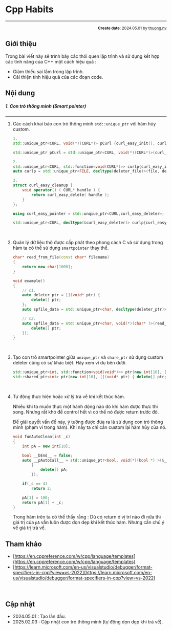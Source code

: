 #  Cpp Habits
---
<p style="text-align: right; font-size:12px;">
<b>Create date</b>: 2024.05.01 by <a href="#">thuong.nv</a>
</p>

## Giới thiệu

Trong bài viết này sẽ trình bày các thói quen lập trình và sử dụng kết hợp các tính năng của C++ một cách hiệu quả :

- Giảm thiểu sai lầm trong lập trình.
- Cải thiện tính hiệu quả của các đoạn code.

## Nội dung

##### 1. Con trỏ thông minh (Smart pointer)
---

1. Các cách khai báo con trỏ thông minh `std::unique_ptr` với hàm hủy custom.

	```cpp
	1.
	std::unique_ptr<CURL, void(*)(CURL*)> pCurl {curl_easy_init(), curl_easy_cleanup};

	std::unique_ptr pCurl = std::unique_ptr<CURL, void(*)(CURL*)>(curl_easy_init(), curl_easy_cleanup);

	2.
	std::unique_ptr<CURL, std::function<void(CURL*)>> curlp{curl_easy_init(), [](CURL* handle){curl_easy_cleanup(handle);}};
	auto curlp = std::unique_ptr<FILE, decltype(deleter_file)>(file, deleter_file);

	3.
	struct curl_easy_cleanup {
		void operator() ( CURL* handle ) {
			return curl_easy_delete( handle );
		}
	};

	using curl_easy_pointer = std::unqiue_ptr<CURL,curl_easy_deleter>;

	std::unique_ptr<CURL, decltype(&curl_easy_deleter)> curlp{curl_easy_init(), &curl_easy_deleter};
	```
</br>

2. Quản lý dữ liệu thô được cấp phát theo phong cách C và sử dụng trong hàm ta có thể sử dụng `smartpointer` thay thế.

	```cpp
	char* read_from_file(const char* filename)
	{
		return new char[1000];
	}

	void example()
	{
		// C1.
		auto deleter_ptr = [](void* ptr) {
			delete[] ptr;
		};
		auto spfile_data = std::unique_ptr<char, decltype(deleter_ptr)>(read_from_file("test.data"), deleter_ptr);

		// C2. 
		auto spfile_data = std::unique_ptr<char, void(*)(char* )>(read_from_file("test.data"), [](void* ptr) {
			delete[] ptr;
		});
	}
	```
</br>

3. Tạo con trỏ smartpointer giữa `unique_ptr` và `share_ptr` sử dụng custom deleter cũng có sự khác biệt. Hãy xem ví dụ bên dưới.

	```cpp
	std::unique_ptr<int, std::function<void(void*)>> ptr(new int[10], [](void* ptr) { delete[] ptr; });
	std::shared_ptr<int> ptr(new int[10], [](void* ptr) { delete[] ptr; });
	```

</br>

4. Tự động thực hiện hoặc xử lý trả về khi kết thúc hàm.

	Nhiều khi ta muốn thực một hành động nào đó khi hàm được thực thi xong. Nhưng rất khó để control hết vì có thể nó được return trước đó.

	Để giải quyết vấn đề này, ý tưởng được đưa ra là sử dụng con trỏ thông minh (phạm vi trong hàm). Khi này ta chỉ cần custom lại hàm hủy của nó.

	```cpp
	void funAutoClean(int _c)
	{
		int pA = new int[10];

		bool __bEnd__ = false;
		auto __pAutoCall__ = std::unique_ptr<bool, void(*)(bool *) >(&__bEnd__, [](bool* ptr)
			{
				delete[] pA;
			});

		if(_c == 4)
			return 2;

		pA[1] = 100;
		return pA[1] + _c;
	}

	```

	Trong hàm trên ta có thể thấy rằng : Dù có return ở vị trí nào đi nữa thì giá trị của `pA` vẫn luôn được dọn dẹp khi kết thúc hàm.
	Nhưng cần chú ý về giá trị trả về.
	

## Tham khảo

+ [https://en.cppreference.com/w/cpp/language/templates](https://en.cppreference.com/w/cpp/language/templates)
+ [https://learn.microsoft.com/en-us/visualstudio/debugger/format-specifiers-in-cpp?view=vs-2022](https://learn.microsoft.com/en-us/visualstudio/debugger/format-specifiers-in-cpp?view=vs-2022)

</br><!------------------------------------------------------ Section ------------------------------------------------------>

## Cập nhật

* 2024.05.01 : Tạo lần đầu. 
* 2025.02.03 : Cập nhật con trỏ thông minh (tự động dọn dẹp khi trả về).
